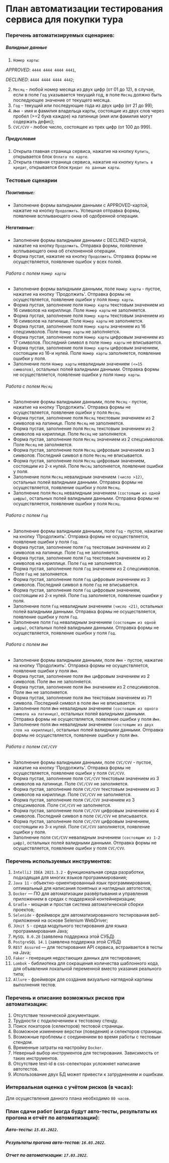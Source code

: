 # План автоматизации тестирования сервиса для покупки тура

### Перечень автоматизируемых сценариев:

##### Валидные данные

1. `Номер карты`:

_APPROVED_: `4444 4444 4444 4441`,

_DECLINED_: `4444 4444 4444 4442`;

2. `Месяц` - любой номер месяца из двух цифр (от 01 до 12), в случае, если в поле `Год` указывается текущий год, в поле `Месяц` должно быть последующее значение от текущего месяца.
3. `Год` - текущий или последующие года из двух цифр (от 21 до 99);
4. `Имя` - имя и фамилия владельца карты, состоящие из двух слов через пробел (>=2 букв каждое) на латинице (имя или фамилия могут содержать дефис);
5. `CVC/CVV` - любое число, состоящее из трех цифр (от 100 до 999).

##### Предусловия

1. Открыта главная страница сервиса, нажатие на кнопку `Купить`, открывается блок `Оплата по карте`.
2. Открыта главная страница сервиса, нажатие на кнопку `Купить в кредит`, открывается блок `Кредит по данным карты`.

### Тестовые сценарии

##### Позитивные:

+ Заполнение формы валидными данными с APPROVED-картой, нажатие на кнопку `Продолжить`. Успешная отправка формы, появление всплывающего окна об одобренной операции.

##### Негативные:

+ Заполнение формы валидными данными с DECLINED-картой, нажатие на кнопку `Продолжить`. Отправка формы, появление всплывающего окна об отклоненной операции.
+ Форма пустая, нажатие на кнопку `Продолжить`. Отправка формы не осуществляется, появление ошибок у всех полей.

###### Работа с полем `Номер карты`

+ Заполнение формы валидными данными, поле `Номер карты` - пустое, нажатие на кнопку 'Продолжить'. Отправка формы не осуществляется, появление ошибки у поля `Номер карты`.
+ Форма пустая, заполнение поля `Номер карты` текстовым значением из 16 символов на кириллице. Поле `Номер карты` не заполняется.
+ Форма пустая, заполнение поля `Номер карты` текстовым значением из 16 символов на латинице. Поле `Номер карты` не заполняется.
+ Форма пустая, заполнение поля `Номер карты` значением из 16 спецсимволов. Поле `Номер карты` не заполняется.
+ Форма пустая, заполнение поля `Номер карты` цифровым значением из 17 символов. Последний символ в поле `Номер карты` не вписывается.
+ Форма пустая, заполнение поля `Номер карты` цифровым значением, состоящим из 16-и нулей. Поле `Номер карты` заполняется, появление ошибки у поля.
+ Заполнение поля `Номер карты` невалидным значением `(<=15 символов)`, остальных полей валидными данными. Отправка формы не осуществляется, появление ошибки у поля `Номер карты`.

###### Работа с полем `Месяц`

+ Заполнение формы валидными данными, поле `Месяц` - пустое, нажатие на кнопку 'Продолжить'. Отправка формы не осуществляется, появление ошибки у поля `Месяц`.
+ Форма пустая, заполнение поля `Месяц` текстовым значением из 2 символов на латинице. Поле `Месяц` не заполняется.
+ Форма пустая, заполнение поля `Месяц` текстовым значением из 2 символов на кириллице. Поле `Месяц` не заполняется.
+ Форма пустая, заполнение поля `Месяц` значением из 2 спецсимволов. Поле `Месяц` не заполняется.
+ Форма пустая, заполнение поля `Месяц` цифровым значением из 3 символов. Последний символ в поле `Месяц` не вписывается.
+ Форма пустая, заполнение поля `Месяц` цифровым значением, состоящим из 2-х нулей. Поле `Месяц` заполняется, появление ошибки у поля.
+ Заполнение поля `Месяц` невалидным значением `(число >12)`, остальных полей валидными данными. Отправка формы не осуществляется, появление ошибки у поля `Месяц`.
+ Заполнение поля `Месяц` невалидным значением `(состоящим из одной цифры)`, остальных полей валидными данными. Отправка формы не осуществляется, появление ошибки у поля `Месяц`.

###### Работа с полем `Год`

+ Заполнение формы валидными данными, поле `Год` - пустое, нажатие на кнопку 'Продолжить'. Отправка формы не осуществляется, появление ошибки у поля `Год`.
+ Форма пустая, заполнение поля `Год` текстовым значением из 2 символов на латинице. Поле `Год` не заполняется.
+ Форма пустая, заполнение поля `Год` текстовым значением из 2 символов на кириллице. Поле `Год` не заполняется.
+ Форма пустая, заполнение поля `Год` значением из 2 спецсимволов. Поле `Год` не заполняется.
+ Форма пустая, заполнение поля `Год` цифровым значением из 3 символов. Последний символ в поле `Год` не вписывается.
+ Форма пустая, заполнение поля `Год` цифровым значением, состоящим из 2-х нулей. Поле `Год` заполняется, появление ошибки у поля.
+ Заполнение поля `Год` невалидным значением `(число <21)`, остальных полей валидными данными. Отправка формы не осуществляется, появление ошибки у поля `Год`.
+ Заполнение поля `Год` невалидным значением `(состоящим из одной цифры)`, остальных полей валидными данными. Отправка формы не осуществляется, появление ошибки у поля `Год`.

###### Работа с полем `Имя`

+ Заполнение формы валидными данными, поле `Имя` - пустое, нажатие на кнопку 'Продолжить'. Отправка формы не осуществляется, появление ошибки у поля `Имя`.
+ Форма пустая, заполнение поля `Имя` цифровым значением из 2 символов. Поле `Имя` не заполняется.
+ Форма пустая, заполнение поля `Имя` значением из 2 спецсимволов. Поле `Имя` не заполняется.
+ Форма пустая, заполнение поля `Имя` текстовым значением из 71 символа. Последний символ в поле `Имя` не вписывается.
+ Заполнение поля `Имя` невалидным значением `(состоящим из одного символа на латинице)`, остальных полей валидными данными. Отправка формы не осуществляется, появление ошибки у поля `Имя`.
+ Заполнение поля `Имя` невалидным значением `(состоящим из двух слов на кириллице)`, остальных полей валидными данными. Отправка формы не осуществляется, появление ошибки у поля `Имя`.

###### Работа с полем `CVC/CVV`

+ Заполнение формы валидными данными, поле `CVC/CVV` - пустое, нажатие на кнопку 'Продолжить'. Отправка формы не осуществляется, появление ошибки у поля `CVC/CVV`.
+ Форма пустая, заполнение поля `CVC/CVV` текстовым значением из 3 символов на латинице. Поле `CVC/CVV` не заполняется.
+ Форма пустая, заполнение поля `CVC/CVV` текстовым значением из 3 символов на кириллице. Поле `CVC/CVV` не заполняется.
+ Форма пустая, заполнение поля `CVC/CVV` значением из 3 спецсимволов. Поле `CVC/CVV` не заполняется.
+ Форма пустая, заполнение поля `CVC/CVV` цифровым значением из 4 символов. Последний символ в поле `CVC/CVV` не вписывается.
+ Форма пустая, заполнение поля `CVC/CVV` цифровым значением, состоящим из 3-х нулей. Поле `CVC/CVV` заполняется, появление ошибки у поля.
+ Заполнение поля `CVC/CVV` невалидным значением `(состоящим из 1-2 цифр)`, остальных полей валидными данными. Отправка формы не осуществляется, появление ошибки у поля `CVC/CVV`.

### Перечень используемых инструментов:

1. `IntelliJ IDEA 2021.3.2` - функциональная среда разработки, подходящая для многих языков программирования;
2. `Java 11` - объектно-ориентированный язык программирования, оптимальный для написания понятных и наглядных автотестов;
3. `Docker` — ПО для автоматизации развёртывания и управления приложением в средах с поддержкой контейнеризации;
4. `Gradle` - мощная и простая система автоматической сборки проектов;
5. `Selenide` - фреймворк для автоматизированного тестирования веб-приложений на основе Selenium WebDriver;
6. `JUnit 5` - среда модульного тестирования для языка программирования Java;
7. `MySQL 8.0.28` (заявлена поддержка этой СУБД)
8. `PostgreSQL 14.1` (заявлена поддержка этой СУБД)
9. `REST Assured` — для тестирования API сервиса, встраивается в тесты на Java;
10. `Faker` - генерация недостающих данных для тестирования;  
11. `Lombok` - библиотека для сокращения количества шаблонного кода, для объявления локальной переменной вместо указания реального типа;
12. `Allure` - фреймворк для создания визуально наглядной картины выполнения тестов.




### Перечень и описание возможных рисков при автоматизации:


1. Отсутствие технической документации. 
2. Трудности с подключением к тестовому стенду.
3. Поиск локаторов (селекторов) тестовой страницы.
4. Возможное изменение верстки (поведения) и селекторов страницы.
5. Возможные проблемы с соединением во время работы с тестовым стендом.
6. Временные затраты на настройку `Docker`.
7. Неверный выбор инструментов для тестирования. Зависимость от таких инструментов.
8. Отсутствие test-id в css-селекторах усложняет написание автотестов.
9. Использование двух БД может привести к затруднениям и ошибкам.



### Интервальная оценка с учётом рисков (в часах):


Для осуществления данного плана необходимо `80 часов`.


### План сдачи работ (когда будут авто-тесты, результаты их прогона и отчёт по автоматизации):


##### Авто-тесты: `15.03.2022`.
##### Результаты прогона авто-тестов: `16.03.2022`.
##### Отчет по автоматизации: `17.03.2022`.
